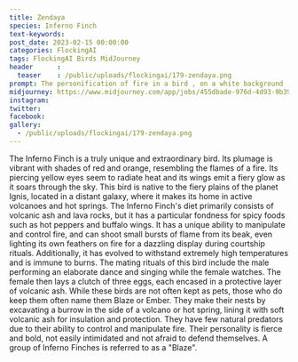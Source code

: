 ```yaml
---
title: Zendaya
species: Inferno Finch
text-keywords: 
post_date: 2023-02-15 00:00:00
categories: FlockingAI
tags: FlockingAI Birds MidJourney 
header      :
  teaser    : /public/uploads/flockingai/179-zendaya.png
prompt: The personification of fire in a bird , on a white background
midjourney: https://www.midjourney.com/app/jobs/455dbade-976d-4d93-9b39-0bfb685658b5
instagram: 
twitter: 
facebook: 
gallery: 
  - /public/uploads/flockingai/179-zendaya.png
---
```


The Inferno Finch is a truly unique and extraordinary bird. Its plumage is vibrant with shades of red and orange, resembling the flames of a fire. Its piercing yellow eyes seem to radiate heat and its wings emit a fiery glow as it soars through the sky. This bird is native to the fiery plains of the planet Ignis, located in a distant galaxy, where it makes its home in active volcanoes and hot springs. The Inferno Finch's diet primarily consists of volcanic ash and lava rocks, but it has a particular fondness for spicy foods such as hot peppers and buffalo wings. It has a unique ability to manipulate and control fire, and can shoot small bursts of flame from its beak, even lighting its own feathers on fire for a dazzling display during courtship rituals. Additionally, it has evolved to withstand extremely high temperatures and is immune to burns. The mating rituals of this bird include the male performing an elaborate dance and singing while the female watches. The female then lays a clutch of three eggs, each encased in a protective layer of volcanic ash. While these birds are not often kept as pets, those who do keep them often name them Blaze or Ember. They make their nests by excavating a burrow in the side of a volcano or hot spring, lining it with soft volcanic ash for insulation and protection. They have few natural predators due to their ability to control and manipulate fire. Their personality is fierce and bold, not easily intimidated and not afraid to defend themselves. A group of Inferno Finches is referred to as a "Blaze".
